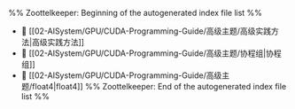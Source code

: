%% Zoottelkeeper: Beginning of the autogenerated index file list  %%
- 📄 [[02-AISystem/GPU/CUDA-Programming-Guide/高级主题/高级实践方法|高级实践方法]]
- 📄 [[02-AISystem/GPU/CUDA-Programming-Guide/高级主题/协程组|协程组]]
- 📄 [[02-AISystem/GPU/CUDA-Programming-Guide/高级主题/float4|float4]]
%% Zoottelkeeper: End of the autogenerated index file list  %%
